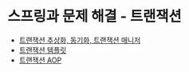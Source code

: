 # 스프링과 문제 해결 - 트랜잭션

- [트랜잭션 추상화, 동기화, 트랜잭션 매니저](https://github.com/genesis12345678/TIL/blob/main/Spring/database_1/spring_transaction/transactionManager/transactionManager.md)
- [트랜잭션 템플릿](https://github.com/genesis12345678/TIL/blob/main/Spring/database_1/spring_transaction/template/template.md)
- [트랜잭션 AOP](https://github.com/genesis12345678/TIL/blob/main/Spring/database_1/spring_transaction/aop/aop.md)